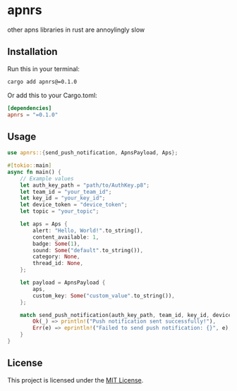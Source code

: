 # apnrs

other apns libraries in rust are annoylingly slow

## Installation

Run this in your terminal:
```bash
cargo add apnrs@=0.1.0
```
Or add this to your Cargo.toml:
```toml
[dependencies]
apnrs = "=0.1.0"
```

## Usage

```rust
use apnrs::{send_push_notification, ApnsPayload, Aps};

#[tokio::main]
async fn main() {
    // Example values
    let auth_key_path = "path/to/AuthKey.p8";
    let team_id = "your_team_id";
    let key_id = "your_key_id";
    let device_token = "device_token";
    let topic = "your_topic";

    let aps = Aps {
        alert: "Hello, World!".to_string(),
        content_available: 1,
        badge: Some(1),
        sound: Some("default".to_string()),
        category: None,
        thread_id: None,
    };

    let payload = ApnsPayload {
        aps,
        custom_key: Some("custom_value".to_string()),
    };

    match send_push_notification(auth_key_path, team_id, key_id, device_token, topic, payload).await {
        Ok(_) => println!("Push notification sent successfully!"),
        Err(e) => eprintln!("Failed to send push notification: {}", e),
    }
}
```

## License

This project is licensed under the [MIT License](LICENSE).

